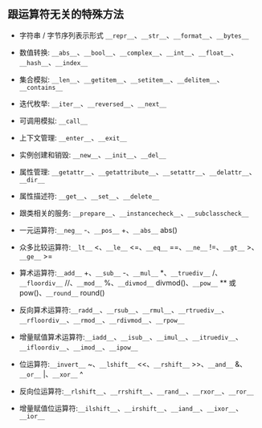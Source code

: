 ## 跟运算符无关的特殊方法

- 字符串 / 字节序列表示形式 `__repr__`、`__str__`、`__format__`、`__bytes__`
- 数值转换: `__abs__`、`__bool__`、`__complex__`、`__int__`、`__float__`、`__hash__`、`__index__`
- 集合模拟: `__len__`、`__getitem__`、`__setitem__`、`__delitem__`、`__contains__`
- 迭代枚举: `__iter__`、`__reversed__`、`__next__`
- 可调用模拟: `__call__`
- 上下文管理: `__enter__`、`__exit__`
- 实例创建和销毁: `__new__`、`__init__`、`__del__`
- 属性管理: `__getattr__`、`__getattribute__`、`__setattr__`、`__delattr__`、`__dir__`
- 属性描述符: `__get__`、`__set__`、`__delete__`
- 跟类相关的服务: `__prepare__`、`__instancecheck__`、`__subclasscheck__`

- 一元运算符:`__neg__` -、`__pos__` +、`__abs__` abs()
- 众多比较运算符:`__lt__` <、`__le__` <=、`__eq__` ==、`__ne__` !=、`__gt__` >、`__ge__` >=
- 算术运算符:`__add__` +、`__sub__` -、`__mul__` *、`__truediv__` /、`__floordiv__` //、`__mod__` %、`__divmod__` divmod()、`__pow__` ** 或pow()、`__round__` round()
- 反向算术运算符:`__radd__`、`__rsub__`、`__rmul__`、`__rtruediv__`、`__rfloordiv__`、`__rmod__`、`__rdivmod__`、`__rpow__`
- 增量赋值算术运算符:`__iadd__`、`__isub__`、`__imul__`、`__itruediv__`、`__ifloordiv__`、`__imod__`、`__ipow__`
- 位运算符:`__invert__` ~、`__lshift__` <<、`__rshift__` >>、`__and__` &、`__or__` |、`__xor__` ^
- 反向位运算符:`__rlshift__`、`__rrshift__`、`__rand__`、`__rxor__`、`__ror__`
- 增量赋值位运算符:`__ilshift__`、`__irshift__`、`__iand__`、`__ixor__`、`__ior__`